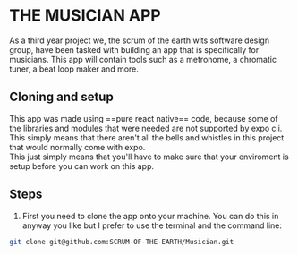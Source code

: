 # THE MUSICIAN APP

As a third year project we, the scrum of the earth wits software design group, have been tasked with building an app that is specifically for musicians. This app will contain tools such as a metronome, a chromatic tuner, a beat loop maker and more. 

## Cloning and setup 

This app was made using ==pure react native== code, because some of the libraries and modules that were needed are not supported by expo cli. This simply means that there aren't all the bells and whistles in this project that would normally come with expo. 
<br>
This just simply means that you'll have to make sure that your enviroment is setup before you can work on this app. 

## Steps
1. First you need to clone the app onto your machine. You can do this in anyway you like but I prefer to use the terminal and the command line:

```bash
git clone git@github.com:SCRUM-OF-THE-EARTH/Musician.git
```
